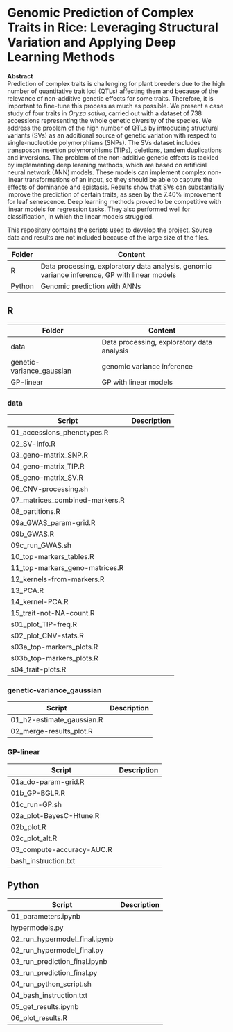 # Genomic Prediction of Complex Traits in Rice: Leveraging Structural Variation and Applying Deep Learning Methods

**Abstract**  
Prediction of complex traits is challenging for plant breeders due to the high number of quantitative trait loci (QTLs) affecting them and because of the relevance of non-additive genetic effects for some traits. Therefore, it is important to fine-tune this process as much as possible. We present a case study of four traits in *Oryza sativa*, carried out with a dataset of 738 accessions representing the whole genetic diversity of the species. We address the problem of the high number of QTLs by introducing structural variants (SVs) as an additional source of genetic variation with respect to single-nucleotide polymorphisms (SNPs). The SVs dataset includes transposon insertion polymorphisms (TIPs), deletions, tandem duplications and inversions. The problem of the non-additive genetic effects is tackled by implementing deep learning methods, which are based on artificial neural network (ANN) models. These models can implement complex non-linear transformations of an input, so they should be able to capture the effects of dominance and epistasis. Results show that SVs can substantially improve the prediction of certain traits, as seen by the 7.40% improvement for leaf senescence. Deep learning methods proved to be competitive with linear models for regression tasks. They also performed well for classification, in which the linear models struggled.

This repository contains the scripts used to develop the project. Source data and results are not included because of the large size of the files.

| Folder | Content                                                                                       |
| ------ | --------------------------------------------------------------------------------------------- |
| R      | Data processing, exploratory data analysis, genomic variance inference, GP with linear models |
| Python | Genomic prediction with ANNs                                                                  |

## R

| Folder                    | Content                                    |
| ------------------------- | ------------------------------------------ |
| data                      | Data processing, exploratory data analysis |
| genetic-variance_gaussian | genomic variance inference                 |
| GP-linear                 | GP with linear models                      |

### data

| Script                         | Description |
| ------------------------------ | ----------- |
| 01_accessions_phenotypes.R     |             |
| 02_SV-info.R                   |             |
| 03_geno-matrix_SNP.R           |             |
| 04_geno-matrix_TIP.R           |             |
| 05_geno-matrix_SV.R            |             |
| 06_CNV-processing.sh           |             |
| 07_matrices_combined-markers.R |             |
| 08_partitions.R                |             |
| 09a_GWAS_param-grid.R          |             |
| 09b_GWAS.R                     |             |
| 09c_run_GWAS.sh                |             |
| 10_top-markers_tables.R        |             |
| 11_top-markers_geno-matrices.R |             |
| 12_kernels-from-markers.R      |             |
| 13_PCA.R                       |             |
| 14_kernel-PCA.R                |             |
| 15_trait-not-NA-count.R        |             |
| s01_plot_TIP-freq.R            |             |
| s02_plot_CNV-stats.R           |             |
| s03a_top-markers_plots.R       |             |
| s03b_top-markers_plots.R       |             |
| s04_trait-plots.R              |             |

### genetic-variance_gaussian

| Script                    | Description |
| ------------------------- | ----------- |
| 01_h2-estimate_gaussian.R |             |
| 02_merge-results_plot.R   |             |

### GP-linear

| Script                    | Description |
| ------------------------- | ----------- |
| 01a_do-param-grid.R       |             |
| 01b_GP-BGLR.R             |             |
| 01c_run-GP.sh             |             |
| 02a_plot-BayesC-Htune.R   |             |
| 02b_plot.R                |             |
| 02c_plot_alt.R            |             |
| 03_compute-accuracy-AUC.R |             |
| bash_instruction.txt      |             |


## Python

| Script                        | Description |
| ----------------------------- | ----------- |
| 01_parameters.ipynb           |             |
| hypermodels.py                |             |
| 02_run_hypermodel_final.ipynb |             |
| 02_run_hypermodel_final.py    |             |
| 03_run_prediction_final.ipynb |             |
| 03_run_prediction_final.py    |             |
| 04_run_python_script.sh       |             |
| 04_bash_instruction.txt       |             |
| 05_get_results.ipynb          |             |
| 06_plot_results.R             |             |
